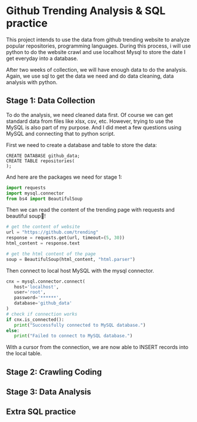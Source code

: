 # Github Trending Analysis & SQL practice
This project intends to use the data from github trending website to analyze popular repositories, programming languages. During this process, i will use python to do the website crawl and use localhost Mysql to store the date I get everyday into a database. 

After two weeks of collection, we will have enough data to do the analysis. Again, we use sql to get the data we need and do data cleaning, data analysis with python. 

## Stage 1: Data Collection
To do the analysis, we need cleaned data first. Of course we can get standard data from files like xlsx, csv, etc. However, trying to use the MySQL is also part of my purpose. And I did meet a few questions using MySQL and connecting that to python script.

First we need to create a database and table to store the data:
```Mysql
CREATE DATABASE github_data;
CREATE TABLE repositories(
);
```

And here are the packages we need for stage 1: 
 ``` python 
import requests
import mysql.connector
from bs4 import BeautifulSoup
```

Then we can read the content of the trending page with requests and beautiful soup🍲!
 ``` python 
# get the content of website
url = "https://github.com/trending"
response = requests.get(url, timeout=(5, 30))
html_content = response.text

# get the html content of the page
soup = BeautifulSoup(html_content, "html.parser")
```

Then connect to local host MySQL with the mysql connector.
 ``` python 
cnx = mysql.connector.connect(
    host='localhost',
    user='root',
    password='******',
    database='github_data'
)
# check if connection works
if cnx.is_connected():
    print("Successfully connected to MySQL database.")
else:
    print("Failed to connect to MySQL database.")
```
With a cursor from the connection, we are now able to INSERT records into the local table.

## Stage 2: Crawling Coding

## Stage 3: Data Analysis

## Extra SQL practice

